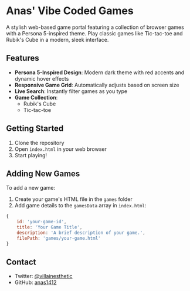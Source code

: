 # Anas' Vibe Coded Games

A stylish web-based game portal featuring a collection of browser games with a Persona 5-inspired theme. Play classic games like Tic-tac-toe and Rubik's Cube in a modern, sleek interface.

## Features

- **Persona 5-Inspired Design**: Modern dark theme with red accents and dynamic hover effects
- **Responsive Game Grid**: Automatically adjusts based on screen size
- **Live Search**: Instantly filter games as you type
- **Game Collection**:
  - Rubik's Cube
  - Tic-tac-toe

## Getting Started

1. Clone the repository
2. Open `index.html` in your web browser
3. Start playing!

## Adding New Games

To add a new game:

1. Create your game's HTML file in the `games` folder
2. Add game details to the `gamesData` array in `index.html`:
```javascript
{
    id: 'your-game-id',
    title: 'Your Game Title',
    description: 'A brief description of your game.',
    filePath: 'games/your-game.html'
}
```

## Contact

- Twitter: [@villainesthetic](https://twitter.com/villainesthetic)
- GitHub: [anas1412](https://github.com/anas1412)
